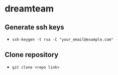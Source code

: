# dreamteam
## Generate ssh keys
* ```ssh-keygen -t rsa -C "your_email@example.com"```
## Clone repository
* ```git clone <repo link>```
